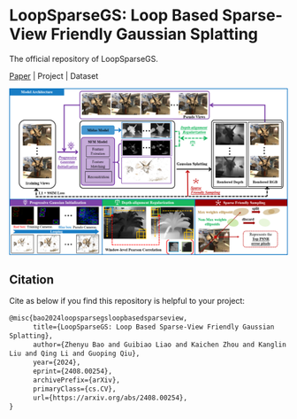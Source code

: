 # LoopSparseGS: Loop Based Sparse-View Friendly Gaussian Splatting

The official repository of LoopSparseGS.

[Paper](https://arxiv.org/abs/2408.00254) | Project | Dataset

![image](assets/main.png)

## Citation
Cite as below if you find this repository is helpful to your project:
```
@misc{bao2024loopsparsegsloopbasedsparseview,
      title={LoopSparseGS: Loop Based Sparse-View Friendly Gaussian Splatting}, 
      author={Zhenyu Bao and Guibiao Liao and Kaichen Zhou and Kanglin Liu and Qing Li and Guoping Qiu},
      year={2024},
      eprint={2408.00254},
      archivePrefix={arXiv},
      primaryClass={cs.CV},
      url={https://arxiv.org/abs/2408.00254}, 
}
```